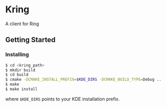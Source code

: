# Kring

A client for Ring

## Getting Started

### Installing

```sh
$ cd <kring_path>
$ mkdir build
$ cd build
$ cmake -DCMAKE_INSTALL_PREFIX=$KDE_DIRS -DCMAKE_BUILD_TYPE=Debug ..
$ make
$ make install
```

where `$KDE_DIRS` points to your KDE installation prefix.
